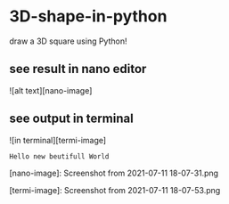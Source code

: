 # 3D-shape-in-python
draw a 3D square using Python!

see result in nano editor
--------------------------

![alt text][nano-image]


## see output in terminal

![in terminal][termi-image]
~~~~~~~~~~~~~~~~~~~~~~~
Hello new beutifull World
~~~~~~~~~~~~~~~~~~~~~~~



[nano-image]: Screenshot from 2021-07-11 18-07-31.png

[termi-image]: Screenshot from 2021-07-11 18-07-53.png
